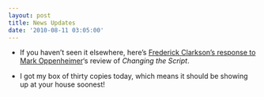 ```yaml
---
layout: post
title: News Updates
date: '2010-08-11 03:05:00'
---
```



- If you haven’t seen it elsewhere, here’s [Frederick Clarkson’s response to Mark Oppenheimer](http://www.talk2action.org/story/2010/8/8/14239/81367)‘s review of *Changing the Script*.

- I got my box of thirty copies today, which means it should be showing up at your house soonest!


